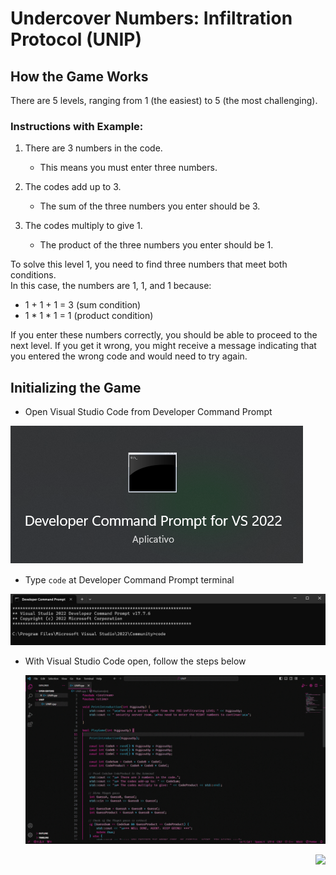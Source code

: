 # Undercover Numbers: Infiltration Protocol (UNIP)

## How the Game Works
There are 5 levels, ranging from 1 (the easiest) to 5 (the most challenging).

### Instructions with Example: 

1. There are 3 numbers in the code.
   - This means you must enter three numbers.
  
2. The codes add up to 3.
   - The sum of the three numbers you enter should be 3.

3. The codes multiply to give 1.
   - The product of the three numbers you enter should be 1.

To solve this level 1, you need to find three numbers that meet both conditions. <br>
In this case, the numbers are 1, 1, and 1 because:

- 1 + 1 + 1 = 3 (sum condition) 
- 1 * 1 * 1 = 1 (product condition)

If you enter these numbers correctly, you should be able to proceed to the next level. 
If you get it wrong, you might receive a message indicating that you entered the wrong code and would need to try again.

## Initializing the Game

- Open Visual Studio Code from Developer Command Prompt 
<img src="./resources/images/DeveloperCommandPrompt.png" alt="Developer Command Prompt Image" />


- Type `code` at Developer Command Prompt terminal
<img src="./resources/images/CodeCommand.png" alt="Code Command Image" />

- With Visual Studio Code open, follow the steps below
   
  <div align="left">
    <img src="./resources/tutorial.gif" alt="gif tutorial" />
</div>

<p align="right">
  <img src="https://visitor-badge.laobi.icu/badge?page_id=kellymoreira/UndercoverNumbers-InfiltrationProtocol&right_color=pink">
</p>
